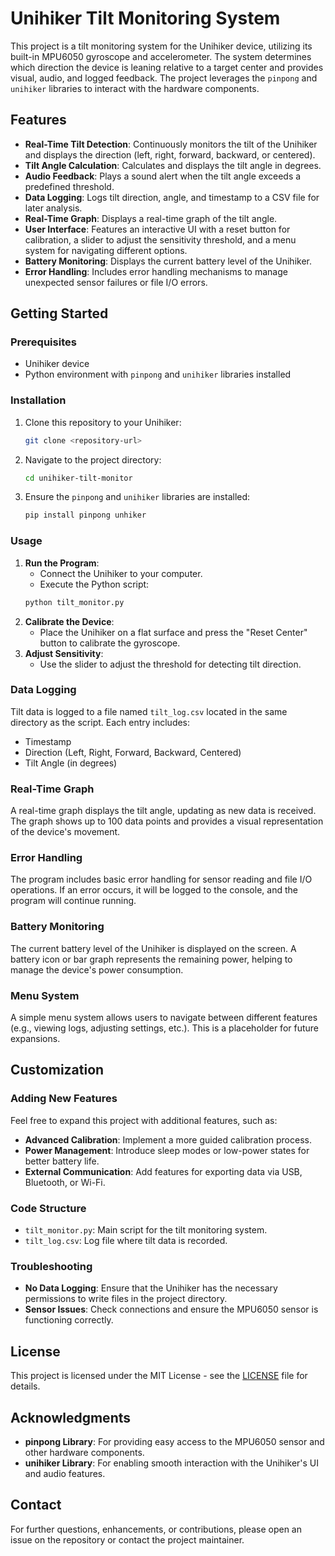 
# Unihiker Tilt Monitoring System

This project is a tilt monitoring system for the Unihiker device, utilizing its built-in MPU6050 gyroscope and accelerometer. The system determines which direction the device is leaning relative to a target center and provides visual, audio, and logged feedback. The project leverages the `pinpong` and `unihiker` libraries to interact with the hardware components.

## Features

- **Real-Time Tilt Detection**: Continuously monitors the tilt of the Unihiker and displays the direction (left, right, forward, backward, or centered).
- **Tilt Angle Calculation**: Calculates and displays the tilt angle in degrees.
- **Audio Feedback**: Plays a sound alert when the tilt angle exceeds a predefined threshold.
- **Data Logging**: Logs tilt direction, angle, and timestamp to a CSV file for later analysis.
- **Real-Time Graph**: Displays a real-time graph of the tilt angle.
- **User Interface**: Features an interactive UI with a reset button for calibration, a slider to adjust the sensitivity threshold, and a menu system for navigating different options.
- **Battery Monitoring**: Displays the current battery level of the Unihiker.
- **Error Handling**: Includes error handling mechanisms to manage unexpected sensor failures or file I/O errors.

## Getting Started

### Prerequisites

- Unihiker device
- Python environment with `pinpong` and `unihiker` libraries installed

### Installation

1. Clone this repository to your Unihiker:
    ```sh
    git clone <repository-url>
    ```
2. Navigate to the project directory:
    ```sh
    cd unihiker-tilt-monitor
    ```
3. Ensure the `pinpong` and `unihiker` libraries are installed:
    ```sh
    pip install pinpong unhiker
    ```

### Usage

1. **Run the Program**:
    - Connect the Unihiker to your computer.
    - Execute the Python script:
    ```sh
    python tilt_monitor.py
    ```
2. **Calibrate the Device**:
    - Place the Unihiker on a flat surface and press the "Reset Center" button to calibrate the gyroscope.
3. **Adjust Sensitivity**:
    - Use the slider to adjust the threshold for detecting tilt direction.

### Data Logging

Tilt data is logged to a file named `tilt_log.csv` located in the same directory as the script. Each entry includes:

- Timestamp
- Direction (Left, Right, Forward, Backward, Centered)
- Tilt Angle (in degrees)

### Real-Time Graph

A real-time graph displays the tilt angle, updating as new data is received. The graph shows up to 100 data points and provides a visual representation of the device's movement.

### Error Handling

The program includes basic error handling for sensor reading and file I/O operations. If an error occurs, it will be logged to the console, and the program will continue running.

### Battery Monitoring

The current battery level of the Unihiker is displayed on the screen. A battery icon or bar graph represents the remaining power, helping to manage the device's power consumption.

### Menu System

A simple menu system allows users to navigate between different features (e.g., viewing logs, adjusting settings, etc.). This is a placeholder for future expansions.

## Customization

### Adding New Features

Feel free to expand this project with additional features, such as:

- **Advanced Calibration**: Implement a more guided calibration process.
- **Power Management**: Introduce sleep modes or low-power states for better battery life.
- **External Communication**: Add features for exporting data via USB, Bluetooth, or Wi-Fi.

### Code Structure

- `tilt_monitor.py`: Main script for the tilt monitoring system.
- `tilt_log.csv`: Log file where tilt data is recorded.

### Troubleshooting

- **No Data Logging**: Ensure that the Unihiker has the necessary permissions to write files in the project directory.
- **Sensor Issues**: Check connections and ensure the MPU6050 sensor is functioning correctly.

## License

This project is licensed under the MIT License - see the [LICENSE](LICENSE) file for details.

## Acknowledgments

- **pinpong Library**: For providing easy access to the MPU6050 sensor and other hardware components.
- **unihiker Library**: For enabling smooth interaction with the Unihiker's UI and audio features.

## Contact

For further questions, enhancements, or contributions, please open an issue on the repository or contact the project maintainer.

